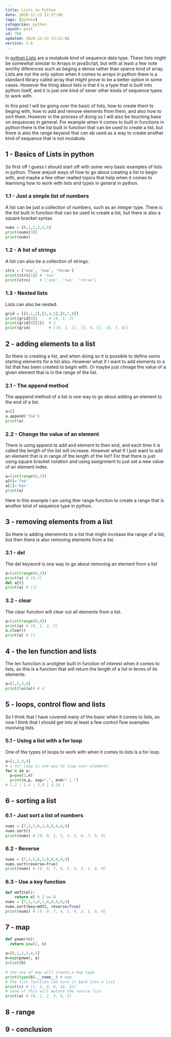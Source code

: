 ```yaml
---
title: Lists in Python
date: 2020-12-23 11:57:00
tags: [python]
categories: python
layout: post
id: 768
updated: 2020-12-23 13:12:08
version: 1.8
---
```


In [python Lists](https://docs.python.org/3.7/library/stdtypes.html#lists) are a mutabule kind of sequence data type. These lists might be somewhat simular to Arrays in javaScript, but with at least a few note worthy diferences such as beging a dense rather than sparce kind of array. Lists are not the only option when it comes to arrays in python there is a standard library called array that might prove to be a better option in some cases. However the thing about lists is that it is a type that is built into python itself, and it is just one kind of sever other kinds of sequence types to work with.

In this post I will be going over the basic of lists, how to create them to beging with, how to add and remove elements from them, and also how to sort them. However in the process of doing so I will also be touching base on sequences in general. For example when it comes to built in functions in python there is the list built in function that can be used to create a list, but there is also the range keywod that can eb used as a way to create another kind of sequence that is not mutabule.

<!-- more -->

## 1 - Basics of Lists in python

So first off I guess I should start off with some very basic examples of lists in python. These arejust ways of how to go about creating a list to begin with, and maybe a few other realted topics that help when it comes to learniong how to work with lists and types in general in python.

### 1.1 - Just a simple list of numbers

A list can be just a collection of numbers, such as an integer type. There is the list built in function that can be used to create a list, but there is also a square bracket syntax.

```python
nums = [0,1,2,3,4,5]
print(nums[3])
print(nums)
```

### 1.2 - A list of strings

A list can also be a collection of strings.

```python
strs = ['one', 'two', 'three']
print(strs[1]) # 'two'
print(strs)    # ['one', 'two', 'three']
```

### 1.3 - Nested lists

Lists can also be nested.

```python
grid = [[0,1,2],[3,4,5],[6,7,8]]
print(grid[0])     # [0, 1, 2]
print(grid[0][2])  # 2
print(grid)        # [[0, 1, 2], [3, 4, 5], [6, 7, 8]]
```

## 2 - adding elements to a list

So there is creating a list, and when doing so it is possible to define some starting elements for a list also. However what if I want to add elements to a list that has been created to begin with. Or maybe just chnage the value of a given element that is in the range of the list.

### 2.1 - The append method

The apppend method of a list is one way to go about adding an element to the end of a list.

```python
a=[]
a.append('foo')
print(a)
```

### 2.2 - Change the value of an element

There is using append to add and element to then end, and each time it is called the length of the list will increase. However what if I just want to add an element that is in range of the length of the list? For that there is just using square bracket notation and using assignment to just set a new value of an element index.

```python
a=list(range(0,2))
a[0]='foo'
a[1]='bar'
print(a)
```

Here in this example I am using ther range function to create a range that is another kind of sequence type in python.

## 3 - removing elements from a list

So there is adding elememnts to a list that might increase the range of a list, but then there is also removing elements from a list.

### 3.1 - del

The del keyword is one way to go about removing an element from a list

```python
a=list(range(0,2))
print(a) # [0,1]
del a[0]
print(a) # [1]
```

### 3.2 - clear

The clear funciton will clear out all elements from a list.

```python
a=list(range(0,4))
print(a) # [0, 1, 2, 3]
a.clear()
print(a) # [1
```

## 4 - the len function and lists

The len fuinction is anotgher built in function of interest when it comes to lists, as this is a function that will return the length of a list in terms of its elements.

```python
a=[1,2,3,4]
print(len(a)) # 4
```

## 5 - loops, control flow and lists

So I think that I have covered many of the basic when it comes to lists, so now I think that I should get into at least a few control flow examples involving lists.

### 5.1 - Using a list with a for loop

One of the types of loops to work with when it comes to lists is a for loop.

```python
a=[1,2,3,4]
# a for loop is one way to loop over elements
for n in a:
  p=pow(2,n)
  print(n,p, sep=",", end=" | ")
# 1,2 | 2,4 | 3,8 | 4,16 |
```

## 6 - sorting a list

### 6.1 - Just sort a list of numbers

```python
nums = [7,3,5,6,1,0,0,4,9,9]
nums.sort()
print(nums) # [0, 0, 1, 3, 4, 5, 6, 7, 9, 9]
```

### 6.2 - Reverse

```python
nums = [7,3,5,6,1,0,0,4,9,9]
nums.sort(reverse=True)
print(nums) # [9, 9, 7, 6, 5, 4, 3, 1, 0, 0]
```

### 6.3 - Use a key function

```python
def mOf2(el):
    return el % 2 == 0
nums = [7,3,5,6,1,0,0,4,9,9]
nums.sort(key=mOf2, reverse=True)
print(nums) # [9, 9, 7, 6, 5, 4, 3, 1, 0, 0]
```

## 7 - map

```python
def power(n):
  return pow(2, n)
 
a=[0,1,2,3,4,5]
b=map(power, a)
c=list(b)
 
# the use of map will create a map type
print(type(b).__name__) # map
# the list function can turn it back into a list
print(c) # [1, 2, 4, 8, 16, 32]
# none of this will mutate the source list
print(a) # [0, 1, 2, 3, 4, 5]
```

## 8 - range

## 9 - conclusion

